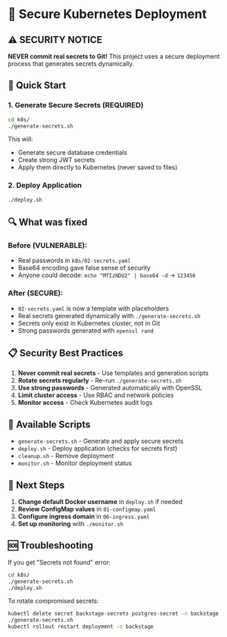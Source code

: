 # 🔐 Secure Kubernetes Deployment

## ⚠️ SECURITY NOTICE

**NEVER commit real secrets to Git!** This project uses a secure deployment process that generates secrets dynamically.

## 🚀 Quick Start

### 1. Generate Secure Secrets (REQUIRED)
```bash
cd k8s/
./generate-secrets.sh
```
This will:
- Generate secure database credentials
- Create strong JWT secrets
- Apply them directly to Kubernetes (never saved to files)

### 2. Deploy Application
```bash
./deploy.sh
```

## 🔍 What was fixed

### Before (VULNERABLE):
- Real passwords in `k8s/02-secrets.yaml`
- Base64 encoding gave false sense of security
- Anyone could decode: `echo "MTIzNDU2" | base64 -d` → `123456`

### After (SECURE):
- `02-secrets.yaml` is now a template with placeholders
- Real secrets generated dynamically with `./generate-secrets.sh`
- Secrets only exist in Kubernetes cluster, not in Git
- Strong passwords generated with `openssl rand`

## 📋 Security Best Practices

1. **Never commit real secrets** - Use templates and generation scripts
2. **Rotate secrets regularly** - Re-run `./generate-secrets.sh`
3. **Use strong passwords** - Generated automatically with OpenSSL
4. **Limit cluster access** - Use RBAC and network policies
5. **Monitor access** - Check Kubernetes audit logs

## 🔧 Available Scripts

- `generate-secrets.sh` - Generate and apply secure secrets
- `deploy.sh` - Deploy application (checks for secrets first)
- `cleanup.sh` - Remove deployment
- `monitor.sh` - Monitor deployment status

## 🎯 Next Steps

1. **Change default Docker username** in `deploy.sh` if needed
2. **Review ConfigMap values** in `01-configmap.yaml`
3. **Configure ingress domain** in `06-ingress.yaml`
4. **Set up monitoring** with `./monitor.sh`

## 🆘 Troubleshooting

If you get "Secrets not found" error:
```bash
cd k8s/
./generate-secrets.sh
./deploy.sh
```

To rotate compromised secrets:
```bash
kubectl delete secret backstage-secrets postgres-secret -n backstage
./generate-secrets.sh
kubectl rollout restart deployment -n backstage
```